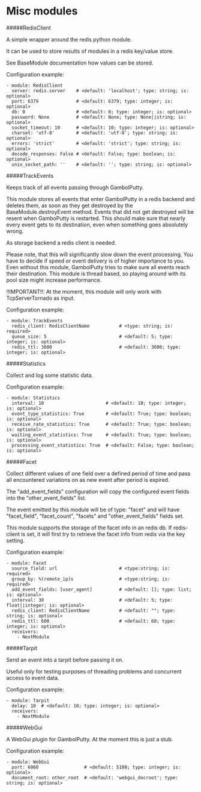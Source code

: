 Misc modules
==========

#####RedisClient

A simple wrapper around the redis python module.

It can be used to store results of modules in a redis key/value store.

See BaseModule documentation how values can be stored.

Configuration example:

    - module: RedisClient
      server: redis.server    # <default: 'localhost'; type: string; is: optional>
      port: 6379              # <default: 6379; type: integer; is: optional>
      db: 0                   # <default: 0; type: integer; is: optional>
      password: None          # <default: None; type: None||string; is: optional>
      socket_timeout: 10      # <default: 10; type: integer; is: optional>
      charset: 'utf-8'        # <default: 'utf-8'; type: string; is: optional>
      errors: 'strict'        # <default: 'strict'; type: string; is: optional>
      decode_responses: False # <default: False; type: boolean; is: optional>
      unix_socket_path: ''    # <default: ''; type: string; is: optional>


#####TrackEvents

Keeps track of all events passing through GambolPutty.

This module stores all events that enter GambolPutty in a redis backend and deletes them, as soon as they
get destroyed by the BaseModule.destroyEvent method. Events that did not get destroyed will be resent when
GamboPutty is restarted. This should make sure that nearly every event gets to its destination, even when
something goes absolutely wrong.

As storage backend a redis client is needed.

Please note, that this will significantly slow down the event processing. You have to decide if speed or
event delivery is of higher importance to you. Even without this module, GambolPutty tries to make sure
all events reach their destination. This module is thread based, so playing around with its pool size might
increase performance.

!!IMPORTANT!!: At the moment, this module will only work with TcpServerTornado as input.

Configuration example:

    - module: TrackEvents
      redis_client: RedisClientName           # <type: string; is: required>
      queue_size: 5                           # <default: 5; type: integer; is: optional>
      redis_ttl: 3600                         # <default: 3600; type: integer; is: optional>


#####Statistics

Collect and log some statistic data.

Configuration example:

    - module: Statistics
      interval: 10                       # <default: 10; type: integer; is: optional>
      event_type_statistics: True        # <default: True; type: boolean; is: optional>
      receive_rate_statistics: True      # <default: True; type: boolean; is: optional>
      waiting_event_statistics: True     # <default: True; type: boolean; is: optional>
      processing_event_statistics: True  # <default: False; type: boolean; is: optional>


#####Facet

Collect different values of one field over a defined period of time and pass all
encountered variations on as new event after period is expired.

The "add_event_fields" configuration will copy the configured event fields into the "other_event_fields" list.

The event emitted by this module will be of type: "facet" and will have "facet_field",
"facet_count", "facets" and "other_event_fields" fields set.

This module supports the storage of the facet info in an redis db. If redis-client is set,
it will first try to retrieve the facet info from redis via the key setting.

Configuration example:

    - module: Facet
      source_field: url                       # <type:string; is: required>
      group_by: %(remote_ip)s                 # <type:string; is: required>
      add_event_fields: [user_agent]          # <default: []; type: list; is: optional>
      interval: 30                            # <default: 5; type: float||integer; is: optional>
      redis_client: RedisClientName           # <default: ""; type: string; is: optional>
      redis_ttl: 600                          # <default: 60; type: integer; is: optional>
      receivers:
        - NextModule


#####Tarpit

Send an event into a tarpit before passing it on.

Useful only for testing purposes of threading problems and concurrent access to event data.

Configuration example:

    - module: Tarpit
      delay: 10  # <default: 10; type: integer; is: optional>
      receivers:
        - NextModule

#####WebGui

A WebGui plugin for GambolPutty. At the moment this is just a stub.

Configuration example:

    - module: WebGui
      port: 6060                 # <default: 5100; type: integer; is: optional>
      document_root: other_root  # <default: 'webgui_docroot'; type: string; is: optional>
